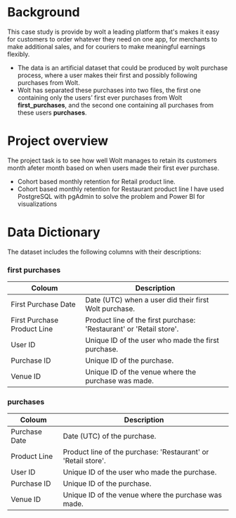 # Background
This case study is provide by wolt a leading platform that's makes it easy for customers to order whatever they need on one app, for merchants to make additional sales, and for couriers to make meaningful earnings flexibly.
- The data is an artificial dataset that could be produced by wolt purchase process, where a user makes their first and possibly following purchases from Wolt.  
- Wolt has separated these purchases into two files, the first one containing only the users’ first ever purchases from Wolt **first_purchases**, and the second one containing all purchases from these users **purchases**.

# Project overview
The project task is to see how well Wolt manages to retain its customers month afeter month based on when users made their first ever purchase.
- Cohort based monthly retention for Retail product line.
- Cohort based monthly retention for Restaurant product line
I have used PostgreSQL with pgAdmin to solve the problem and Power BI for visualizations

# Data Dictionary
The dataset includes the following columns with their descriptions:
### first purchases
| Coloum                        | Description                                            |
|-------------------------------|--------------------------------------------------------|
| First Purchase Date           | Date (UTC) when a user did their first Wolt purchase.  |
| First Purchase Product Line   | Product line of the first purchase: 'Restaurant' or 'Retail store'. |
| User ID                       | Unique ID of the user who made the first purchase.      |
| Purchase ID                   | Unique ID of the purchase.                              |
| Venue ID                      | Unique ID of the venue where the purchase was made.     |

### purchases

|  Coloum           | Description                                        |
|-----------------------|----------------------------------------------------|
| Purchase Date         | Date (UTC) of the purchase.                         |
| Product Line          | Product line of the purchase: 'Restaurant' or 'Retail store'. |
| User ID               | Unique ID of the user who made the purchase.         |
| Purchase ID           | Unique ID of the purchase.                           |
| Venue ID              | Unique ID of the venue where the purchase was made.  |
